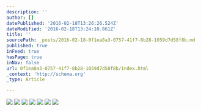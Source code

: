 ```yaml
---
description: ''
author: []
datePublished: '2016-02-18T13:26:26.524Z'
dateModified: '2016-02-18T13:24:10.861Z'
title: ''
sourcePath: _posts/2016-02-18-0f1ea8a3-0757-41f7-8b28-1059d7d58f8b.md
published: true
inFeed: true
hasPage: true
inNav: false
url: 0f1ea8a3-0757-41f7-8b28-1059d7d58f8b/index.html
_context: 'http://schema.org'
_type: Article

---
```

![](https://the-grid-user-content.s3-us-west-2.amazonaws.com/886ab03e-d5d3-41c3-bf7f-8c9a95a460aa.png)
![](https://the-grid-user-content.s3-us-west-2.amazonaws.com/a61fe3f0-9574-4d11-959e-c9405195e626.png)
![](https://the-grid-user-content.s3-us-west-2.amazonaws.com/1b8e28bc-29c3-453a-8d77-7136ac84ceb1.png)
![](https://the-grid-user-content.s3-us-west-2.amazonaws.com/e0799746-6ea2-466b-9bff-5c0432c85a23.png)
![](https://the-grid-user-content.s3-us-west-2.amazonaws.com/f1d9150d-478d-4978-b5a6-4e263616531b.png)
![](https://the-grid-user-content.s3-us-west-2.amazonaws.com/9e5f653c-26c1-464a-98f2-5e57d8bd85ba.png)
![](https://the-grid-user-content.s3-us-west-2.amazonaws.com/00964a9a-3436-4871-876d-364c1a09e984.png)